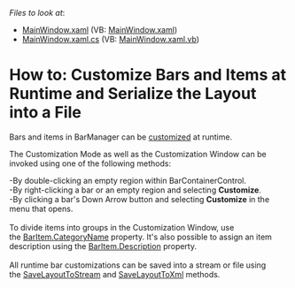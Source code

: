<!-- default file list -->
*Files to look at*:

* [MainWindow.xaml](./CS/CustomizationAndSerialization/MainWindow.xaml) (VB: [MainWindow.xaml](./VB/CustomizationAndSerialization/MainWindow.xaml))
* [MainWindow.xaml.cs](./CS/CustomizationAndSerialization/MainWindow.xaml.cs) (VB: [MainWindow.xaml.vb](./VB/CustomizationAndSerialization/MainWindow.xaml.vb))
<!-- default file list end -->
# How to: Customize Bars and Items at Runtime and Serialize the Layout into a File


<p>Bars and items in BarManager can be <a href="https://documentation.devexpress.com/#WPF/CustomDocument6521">customized</a> at runtime. </p>
<p>The Customization Mode as well as the Customization Window can be invoked using one of the following methods:</p>
<p>-By double-clicking an empty region within BarContainerControl.<br>-By right-clicking a bar or an empty region and selecting <strong>Customize</strong>.<br>-By clicking a bar's Down Arrow button and selecting <strong>Customize</strong> in the menu that opens.<br><br>To divide items into groups in the Customization Window, use the <a href="https://documentation.devexpress.com/WPF/DevExpressXpfBarsBarItem_CategoryNametopic.aspx">BarItem.CategoryName</a> property. It's also possible to assign an item description using the <a href="https://documentation.devexpress.com/#WPF/DevExpressXpfBarsBarItem_Descriptiontopic">BarItem.Description</a> property.<br><br>All runtime bar customizations can be saved into a stream or file using the <a href="https://documentation.devexpress.com/#WPF/DevExpressXpfBarsBarManager_SaveLayoutToStreamtopic">SaveLayoutToStream</a> and <a href="https://documentation.devexpress.com/#WPF/DevExpressXpfBarsBarManager_SaveLayoutToXmltopic">SaveLayoutToXml</a> methods.</p>

<br/>


